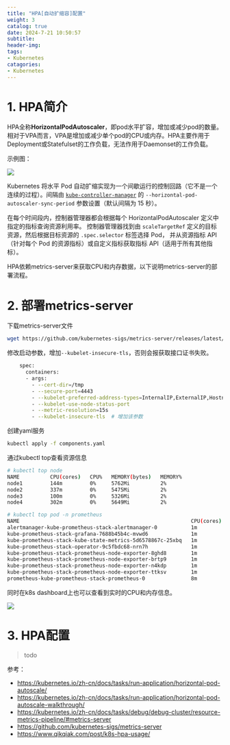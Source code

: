 ```yaml
---
title: "HPA[自动扩缩容]配置"
weight: 3
catalog: true
date: 2024-7-21 10:50:57
subtitle:
header-img: 
tags:
- Kubernetes
catagories:
- Kubernetes
---
```


# 1. HPA简介

HPA全称**HorizontalPodAutoscaler**，即pod水平扩容，增加或减少pod的数量。相对于VPA而言，VPA是增加或减少单个pod的CPU或内存。HPA主要作用于Deployment或Statefulset的工作负载，无法作用于Daemonset的工作负载。

示例图：

![](https://res.cloudinary.com/dqxtn0ick/image/upload/v1685108029/article/kubernetes/pod/hpa.png)

Kubernetes 将水平 Pod 自动扩缩实现为一个间歇运行的控制回路（它不是一个连续的过程）。间隔由 [`kube-controller-manager`](https://kubernetes.io/zh-cn/docs/reference/command-line-tools-reference/kube-controller-manager/) 的 `--horizontal-pod-autoscaler-sync-period` 参数设置（默认间隔为 15 秒）。

在每个时间段内，控制器管理器都会根据每个 HorizontalPodAutoscaler 定义中指定的指标查询资源利用率。 控制器管理器找到由 `scaleTargetRef` 定义的目标资源，然后根据目标资源的 `.spec.selector` 标签选择 Pod， 并从资源指标 API（针对每个 Pod 的资源指标）或自定义指标获取指标 API（适用于所有其他指标）。

HPA依赖metrics-server来获取CPU和内存数据，以下说明metrics-server的部署流程。

# 2. 部署metrics-server

下载metrics-server文件

```bash
wget https://github.com/kubernetes-sigs/metrics-server/releases/latest/download/components.yaml
```

修改启动参数，增加`--kubelet-insecure-tls`，否则会报获取接口证书失败。

```bash
    spec:
      containers:
      - args:
        - --cert-dir=/tmp
        - --secure-port=4443
        - --kubelet-preferred-address-types=InternalIP,ExternalIP,Hostname
        - --kubelet-use-node-status-port
        - --metric-resolution=15s
        - --kubelet-insecure-tls  # 增加该参数
```

创建yaml服务

```bash
kubectl apply -f components.yaml
```

通过kubectl top查看资源信息

```bash
# kubectl top node
NAME          CPU(cores)   CPU%   MEMORY(bytes)   MEMORY%
node1         144m         0%     5762Mi          2%
node2         337m         0%     5475Mi          2%
node3         100m         0%     5326Mi          2%
node4         302m         0%     5649Mi          2%

# kubectl top pod -n prometheus
NAME                                                        CPU(cores)   MEMORY(bytes)
alertmanager-kube-prometheus-stack-alertmanager-0           1m           30Mi
kube-prometheus-stack-grafana-7688b45b4c-mvwd6              1m           225Mi
kube-prometheus-stack-kube-state-metrics-5d6578867c-25xbq   1m           21Mi
kube-prometheus-stack-operator-9c5fbdc68-nrn7h              1m           33Mi
kube-prometheus-stack-prometheus-node-exporter-8ghd8        1m           4Mi
kube-prometheus-stack-prometheus-node-exporter-brtp9        1m           4Mi
kube-prometheus-stack-prometheus-node-exporter-n4kdp        1m           4Mi
kube-prometheus-stack-prometheus-node-exporter-ttksv        1m           4Mi
prometheus-kube-prometheus-stack-prometheus-0               8m           622Mi
```

同时在k8s dashboard上也可以查看到实时的CPU和内存信息。

![](https://res.cloudinary.com/dqxtn0ick/image/upload/v1685346450/article/kubernetes/monitor/pod-metrics.png)

# 3. HPA配置

> todo

参考：

- https://kubernetes.io/zh-cn/docs/tasks/run-application/horizontal-pod-autoscale/
- https://kubernetes.io/zh-cn/docs/tasks/run-application/horizontal-pod-autoscale-walkthrough/
- https://kubernetes.io/zh-cn/docs/tasks/debug/debug-cluster/resource-metrics-pipeline/#metrics-server
- https://github.com/kubernetes-sigs/metrics-server
- https://www.qikqiak.com/post/k8s-hpa-usage/
